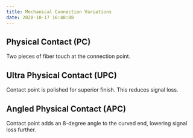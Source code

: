 ```yaml
---
title: Mechanical Connection Variations
date: 2020-10-17 16:48:08
---
```


## Physical Contact (PC)

Two pieces of fiber touch at the connection point.

## Ultra Physical Contact (UPC)

Contact point is polished for superior finish.
This reduces signal loss.

## Angled Physical Contact (APC)

Contact point adds an 8-degree angle to the curved end, lowering signal loss further.
